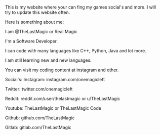 This is my website where your can fing my games social's and more.
I will try to update this website often.


Here is something about me:

  I am @TheLastMagic or Real Magic

  I'm a Software Developer.

  I can code with many languages like C++, Python, Java and lot more.

  I am still learning new and new languages.

  You can visit my coding content at instagram and other.

  Social's:
  Instagram: instagram.com/onemagicleft

  Twitter: twitter.com/onemagicleft

  Reddit: reddit.com/user/thelastmagic or u/TheLastMagic

  Youtube: TheLastMagic or TheLastMagic Code

  Github: github.com/TheLastMagic

  Gitlab: gitlab.com/TheLastMagic
